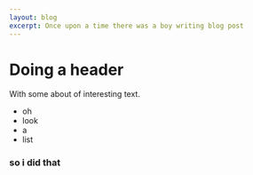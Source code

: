 ```yaml
---
layout: blog
excerpt: Once upon a time there was a boy writing blog post
---
```

# Doing a header #

With some about of interesting text.

* oh
* look
* a
* list

### so i did that ###

